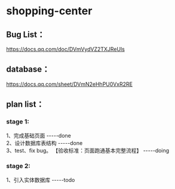 # shopping-center

## Bug List：

https://docs.qq.com/doc/DVmVydVZ2TXJReUls


## database：

https://docs.qq.com/sheet/DVmN2eHhPU0VxR2RE

## plan list：
### stage 1:
1、完成基础页面 -----done  
2、设计数据库表结构 -----done  
3、test、fix bug。 【验收标准：页面跑通基本完整流程】 -----doing  

### stage 2:
1、引入实体数据库 -----todo  
